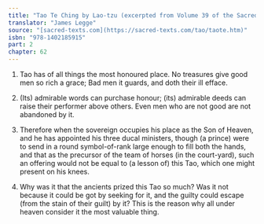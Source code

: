 ```yaml
---
title: "Tao Te Ching by Lao-tzu (excerpted from Volume 39 of the Sacred Books of the East.)"
translator: "James Legge"
source: "[sacred-texts.com](https://sacred-texts.com/tao/taote.htm)"
isbn: "978-1402185915"
part: 2
chapter: 62
---
```

1. Tao has of all things the most honoured place. 
No treasures give good men so rich a grace; 
Bad men it guards, and doth their ill efface. 

2. (Its) admirable words can purchase honour; (its) admirable deeds
can raise their performer above others. Even men who are not good
are not abandoned by it. 

3. Therefore when the sovereign occupies his place as the Son of Heaven,
and he has appointed his three ducal ministers, though (a prince)
were to send in a round symbol-of-rank large enough to fill both the
hands, and that as the precursor of the team of horses (in the court-yard),
such an offering would not be equal to (a lesson of) this Tao, which
one might present on his knees. 

4. Why was it that the ancients prized this Tao so much? Was it not
because it could be got by seeking for it, and the guilty could escape
(from the stain of their guilt) by it? This is the reason why all
under heaven consider it the most valuable thing.